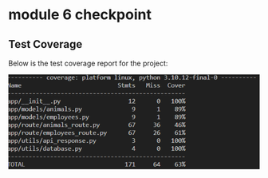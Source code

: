 # module 6 checkpoint

## Test Coverage

Below is the test coverage report for the project:

![alt text](image.png)
